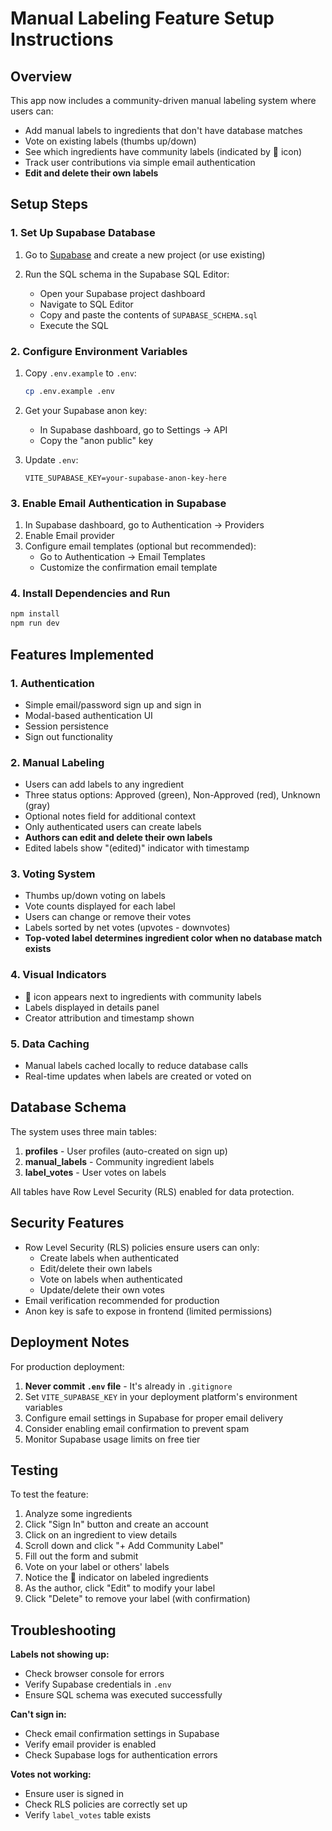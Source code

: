 # Manual Labeling Feature Setup Instructions

## Overview
This app now includes a community-driven manual labeling system where users can:
- Add manual labels to ingredients that don't have database matches
- Vote on existing labels (thumbs up/down)
- See which ingredients have community labels (indicated by 👥 icon)
- Track user contributions via simple email authentication
- **Edit and delete their own labels**

## Setup Steps

### 1. Set Up Supabase Database

1. Go to [Supabase](https://supabase.com) and create a new project (or use existing)

2. Run the SQL schema in the Supabase SQL Editor:
   - Open your Supabase project dashboard
   - Navigate to SQL Editor
   - Copy and paste the contents of `SUPABASE_SCHEMA.sql`
   - Execute the SQL

### 2. Configure Environment Variables

1. Copy `.env.example` to `.env`:
   ```bash
   cp .env.example .env
   ```

2. Get your Supabase anon key:
   - In Supabase dashboard, go to Settings → API
   - Copy the "anon public" key

3. Update `.env`:
   ```
   VITE_SUPABASE_KEY=your-supabase-anon-key-here
   ```

### 3. Enable Email Authentication in Supabase

1. In Supabase dashboard, go to Authentication → Providers
2. Enable Email provider
3. Configure email templates (optional but recommended):
   - Go to Authentication → Email Templates
   - Customize the confirmation email template

### 4. Install Dependencies and Run

```bash
npm install
npm run dev
```

## Features Implemented

### 1. Authentication
- Simple email/password sign up and sign in
- Modal-based authentication UI
- Session persistence
- Sign out functionality

### 2. Manual Labeling
- Users can add labels to any ingredient
- Three status options: Approved (green), Non-Approved (red), Unknown (gray)
- Optional notes field for additional context
- Only authenticated users can create labels
- **Authors can edit and delete their own labels**
- Edited labels show "(edited)" indicator with timestamp

### 3. Voting System
- Thumbs up/down voting on labels
- Vote counts displayed for each label
- Users can change or remove their votes
- Labels sorted by net votes (upvotes - downvotes)
- **Top-voted label determines ingredient color when no database match exists**

### 4. Visual Indicators
- 👥 icon appears next to ingredients with community labels
- Labels displayed in details panel
- Creator attribution and timestamp shown

### 5. Data Caching
- Manual labels cached locally to reduce database calls
- Real-time updates when labels are created or voted on

## Database Schema

The system uses three main tables:

1. **profiles** - User profiles (auto-created on sign up)
2. **manual_labels** - Community ingredient labels
3. **label_votes** - User votes on labels

All tables have Row Level Security (RLS) enabled for data protection.

## Security Features

- Row Level Security (RLS) policies ensure users can only:
  - Create labels when authenticated
  - Edit/delete their own labels
  - Vote on labels when authenticated
  - Update/delete their own votes
- Email verification recommended for production
- Anon key is safe to expose in frontend (limited permissions)

## Deployment Notes

For production deployment:

1. **Never commit `.env` file** - It's already in `.gitignore`
2. Set `VITE_SUPABASE_KEY` in your deployment platform's environment variables
3. Configure email settings in Supabase for proper email delivery
4. Consider enabling email confirmation to prevent spam
5. Monitor Supabase usage limits on free tier

## Testing

To test the feature:

1. Analyze some ingredients
2. Click "Sign In" button and create an account
3. Click on an ingredient to view details
4. Scroll down and click "+ Add Community Label"
5. Fill out the form and submit
6. Vote on your label or others' labels
7. Notice the 👥 indicator on labeled ingredients
8. As the author, click "Edit" to modify your label
9. Click "Delete" to remove your label (with confirmation)

## Troubleshooting

**Labels not showing up:**
- Check browser console for errors
- Verify Supabase credentials in `.env`
- Ensure SQL schema was executed successfully

**Can't sign in:**
- Check email confirmation settings in Supabase
- Verify email provider is enabled
- Check Supabase logs for authentication errors

**Votes not working:**
- Ensure user is signed in
- Check RLS policies are correctly set up
- Verify `label_votes` table exists
